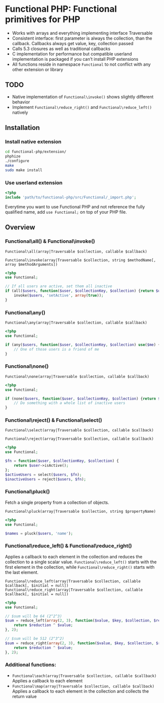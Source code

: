 # Functional PHP: Functional primitives for PHP

  - Works with arrays and everything implementing interface Traversable
  - Consistent interface: first parameter is always the collection, than the callback. Callbacks always get value, key,
    collection passed
  - Calls 5.3 closures as well as traditional callbacks
  - C implementation for performance but compatible userland implementation is packaged if you can’t install PHP
    extensions
  - All functions reside in namespace `Functional` to not conflict with any other extension or library

## TODO
 - Native implementation of `Functional\invoke()` shows slightly different behavior
 - Implement `Functional\reduce_right()` and `Functional\reduce_left()` natively

## Installation

### Install native extension
```bash
cd functional-php/extension/
phphize
./configure
make
sudo make install
```

### Use userland extension
```php
<?php
include 'path/to/functional-php/src/Functional/_import.php';
```

Everytime you want to use Functional PHP and not reference the fully qualified name, add `use Functional;` on top of
your PHP file.


## Overview
### Functional\all() & Functional\invoke()

``Functional\all(array|Traversable $collection, callable $callback)``

``Functional\invoke(array|Traversable $collection, string $methodName[, array $methodArguments])``

```php
<?php
use Functional;

// If all users are active, set them all inactive
if (all($users, function($user, $collectionKey, $collection) {return $user->isActive();})) {
    invoke($users, 'setActive', array(true));
}
```


### Functional\any()

``Functional\any(array|Traversable $collection, callable $callback)``

```php
<?php
use Functional;

if (any($users, function($user, $collectionKey, $collection) use($me) {return $user->isFriendOf($me);})) {
    // One of those users is a friend of me
}
```


### Functional\none()

``Functional\none(array|Traversable $collection, callable $callback)``

```php
<?php
use Functional;

if (none($users, function($user, $collectionKey, $collection) {return $user->isActive();})) {
    // Do something with a whole list of inactive users
}
```


### Functional\reject() & Functional\select()

``Functional\select(array|Traversable $collection, callable $callback)``

``Functional\reject(array|Traversable $collection, callable $callback)``

```php
<?php
use Functional;

$fn = function($user, $collectionKey, $collection) {
    return $user->isActive();
};
$activeUsers = select($users, $fn);
$inactiveUsers = reject($users, $fn);
```


### Functional\pluck()
Fetch a single property from a collection of objects.

``Functional\pluck(array|Traversable $collection, string $propertyName)``

```php
<?php
use Functional;

$names = pluck($users, 'name');
```

### Functional\reduce_left() & Functional\reduce_right()
Applies a callback to each element in the collection and reduces the collection to a single scalar value.
`Functional\reduce_left()` starts with the first element in the collection, while `Functional\reduce_right()` starts
with the last element.

``Functional\reduce_left(array|Traversable $collection, callable $callback[, $initial = null])``
``Functional\reduce_right(array|Traversable $collection, callable $callback[, $initial = null])``

```php
<?php
use Functional;

// $sum will be 64 (2^2^3)
$sum = reduce_left(array(2, 3), function($value, $key, $collection, $reduction) {
    return $reduction ^ $value;
}, 2);

// $sum will be 512 (2^3^2)
$sum = reduce_right(array(2, 3), function($value, $key, $collection, $reduction) {
    return $reduction ^ $value;
}, 2);
```

### Additional functions:

 - `Functional\each(array|Traversable $collection, callable $callback)`
   Applies a callback to each element
 - `Functional\map(array|Traversable $collection, callable $callback)`
   Applies a callback to each element in the collection and collects the return value

